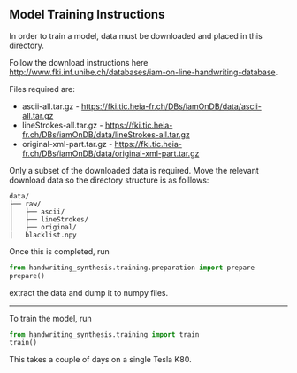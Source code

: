## Model Training Instructions

In order to train a model, data must be downloaded and placed in this directory.

Follow the download instructions here http://www.fki.inf.unibe.ch/databases/iam-on-line-handwriting-database.

Files required are:

- ascii-all.tar.gz - https://fki.tic.heia-fr.ch/DBs/iamOnDB/data/ascii-all.tar.gz
- lineStrokes-all.tar.gz - https://fki.tic.heia-fr.ch/DBs/iamOnDB/data/lineStrokes-all.tar.gz
- original-xml-part.tar.gz - https://fki.tic.heia-fr.ch/DBs/iamOnDB/data/original-xml-part.tar.gz

Only a subset of the downloaded data is required.  Move the relevant download data so the directory structure is as folllows:

```
data/
├── raw/
│   ├── ascii/
│   ├── lineStrokes/
│   ├── original/
|   blacklist.npy
```

Once this is completed, run 

```python
from handwriting_synthesis.training.preparation import prepare
prepare()
```

extract the data and dump it to numpy files.

---

To train the model, run 

```python
from handwriting_synthesis.training import train
train()
```

This takes a couple of days on a single Tesla K80.

